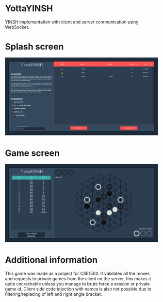 # YottaYINSH
[YINSH](http://www.gipf.com/yinsh/) implementation with client and server communication using WebSocket.

# Splash screen
![Splash screen](splash.png)

# Game screen
![Game screen](game.png)

# Additional information
This game was made as a project for CSE1500. It validates all the moves and requests to private games from the client on the server, this makes it quite uncrackable unless you manage to brute force a session or private game id.
Client side code injection with names is also not possible due to filtering/replacing of left and right angle bracket.
